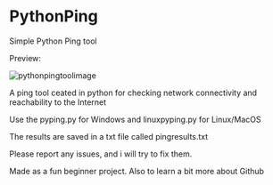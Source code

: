 # PythonPing
Simple Python Ping tool

Preview:

![pythonpingtoolimage](https://user-images.githubusercontent.com/57177898/175386042-e08d201b-23ee-42b6-8be2-6f3593eb19ec.png)


A ping tool ceated in python for checking network connectivity and reachability to the Internet

Use the pyping.py for Windows and linuxpyping.py for Linux/MacOS

The results are saved in a txt file called pingresults.txt


Please report any issues, and i will try to fix them.

Made as a fun beginner project. Also to learn a bit more about Github
